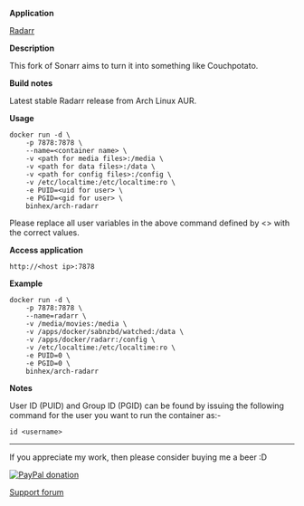 **Application**

[Radarr](https://github.com/Radarr/Radarr)

**Description**

This fork of Sonarr aims to turn it into something like Couchpotato.

**Build notes**

Latest stable Radarr release from Arch Linux AUR.

**Usage**
```
docker run -d \
    -p 7878:7878 \
    --name=<container name> \
    -v <path for media files>:/media \
    -v <path for data files>:/data \
    -v <path for config files>:/config \
    -v /etc/localtime:/etc/localtime:ro \
    -e PUID=<uid for user> \
    -e PGID=<gid for user> \
    binhex/arch-radarr
```

Please replace all user variables in the above command defined by <> with the correct values.

**Access application**

`http://<host ip>:7878`

**Example**
```
docker run -d \
    -p 7878:7878 \
    --name=radarr \
    -v /media/movies:/media \
    -v /apps/docker/sabnzbd/watched:/data \
    -v /apps/docker/radarr:/config \
    -v /etc/localtime:/etc/localtime:ro \
    -e PUID=0 \
    -e PGID=0 \
    binhex/arch-radarr
```

**Notes**

User ID (PUID) and Group ID (PGID) can be found by issuing the following command for the user you want to run the container as:-

```
id <username>
```
___
If you appreciate my work, then please consider buying me a beer  :D

[![PayPal donation](https://www.paypal.com/en_US/i/btn/btn_donate_SM.gif)](https://www.paypal.com/cgi-bin/webscr?cmd=_s-xclick&hosted_button_id=MM5E27UX6AUU4)

[Support forum](http://lime-technology.com/forum/index.php?topic=45848.0)